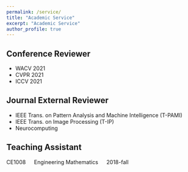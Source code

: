 ```yaml
---
permalink: /service/
title: "Academic Service"
excerpt: "Academic Service"
author_profile: true
---
```


Conference Reviewer
------
* WACV 2021
* CVPR 2021
* ICCV 2021



Journal External Reviewer
------
* IEEE Trans. on Pattern Analysis and Machine Intelligence (T-PAMI)
* IEEE Trans. on Image Processing (T-IP)
* Neurocomputing




Teaching Assistant
------
CE1008 &emsp; Engineering Mathematics &emsp; 2018-fall

